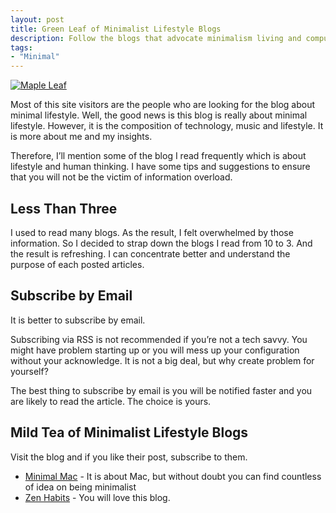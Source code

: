 ```yaml
---
layout: post
title: Green Leaf of Minimalist Lifestyle Blogs
description: Follow the blogs that advocate minimalism living and computing.
tags:
- "Minimal"
---
```

[ ![Maple Leaf][img3] ](http://images.sayzlim.net/2010/07/maple_leaf.jpg "Maple Leaf")

[img3]: http://images.sayzlim.net/2010/07/maple_leaf.jpg "Maple Leaf"

Most of this site visitors are the people who are looking for the blog about minimal lifestyle. Well, the good news is this blog is really about minimal lifestyle. However, it is the composition of technology, music and lifestyle. It is more about me and my insights.

Therefore, I’ll mention some of the blog I read frequently which is about lifestyle and human thinking. I have some tips and suggestions to ensure that you will not be the victim of information overload.

<!--more-->

## Less Than Three

I used to read many blogs. As the result, I felt overwhelmed by those information. So I decided to strap down the blogs I read from 10 to 3. And the result is refreshing. I can concentrate better and understand the purpose of each posted articles.

## Subscribe by Email

It is better to subscribe by email.

Subscribing via RSS is not recommended if you’re not a tech savvy. You might have problem starting up or you will mess up your configuration without your acknowledge. It is not a big deal, but why create problem for yourself?

The best thing to subscribe by email is you will be notified faster and you are likely to read the article. The choice is yours.

## Mild Tea of Minimalist Lifestyle Blogs

Visit the blog and if you like their post, subscribe to them.

- [Minimal Mac][1] - It is about Mac, but without doubt you can find countless of idea on being minimalist
- [Zen Habits][2] - You will love this blog.

[1]: http://minimalmac.com/ "Minimal Mac"
[2]: http://zenhabits.net/ "zenhabits"